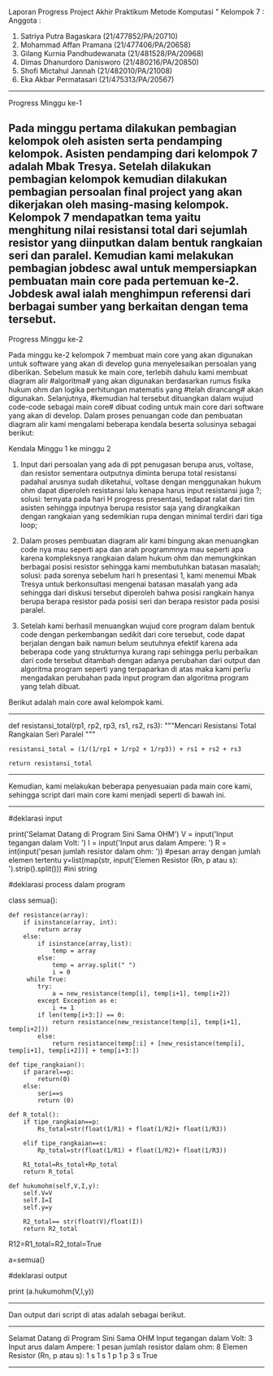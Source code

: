 Laporan Progress Project Akhir Praktikum Metode Komputasi
"
Kelompok 7 :
Anggota : 
1. Satriya Putra Bagaskara        (21/477852/PA/20710)
2. Mohammad Affan Pramana         (21/477406/PA/20658)
3. Gilang Kurnia Pandhudewanata   (21/481528/PA/20968)
4. Dimas Dhanurdoro Danisworo     (21/480216/PA/20850)
5. Shofi Mictahul Jannah          (21/482010/PA/21008)
6. Eka Akbar Permatasari          (21/475313/PA/20567)
----------------------------------------------------------------------------------------------------------------------------------------
Progress Minggu ke-1

Pada minggu pertama dilakukan pembagian kelompok oleh asisten serta pendamping kelompok. Asisten pendamping dari kelompok 7 adalah Mbak Tresya. Setelah dilakukan pembagian kelompok kemudian dilakukan pembagian persoalan final project yang akan dikerjakan oleh masing-masing kelompok. Kelompok 7 mendapatkan tema yaitu menghitung nilai resistansi total dari sejumlah resistor yang diinputkan dalam bentuk rangkaian seri dan paralel.
Kemudian kami melakukan pembagian jobdesc awal untuk mempersiapkan pembuatan main core pada pertemuan ke-2. Jobdesk awal ialah menghimpun referensi dari berbagai sumber yang berkaitan dengan tema tersebut.
----------------------------------------------------------------------------------------------------------------------------------------
Progress Minggu ke-2

Pada minggu ke-2 kelompok 7 membuat main core yang akan digunakan untuk software yang akan di develop guna menyelesaikan persoalan yang diberikan. Sebelum masuk ke main core, terlebih dahulu kami membuat diagram alir #algoritma# yang akan digunakan berdasarkan rumus fisika hukum ohm dan logika perhitungan matematis yang #telah dirancang# akan digunakan. Selanjutnya, #kemudian hal tersebut dituangkan dalam wujud code-code sebagai main core# dibuat coding untuk main core dari software yang akan di develop. Dalam proses penuangan code dan pembuatan diagram alir kami mengalami beberapa kendala beserta solusinya sebagai berikut:

Kendala Minggu 1 ke minggu 2
1. Input dari persoalan yang ada di ppt penugasan berupa arus, voltase, dan resistor sementara outputnya diminta berupa total resistansi padahal arusnya sudah diketahui, voltase dengan menggunakan hukum ohm dapat diperoleh resistansi lalu kenapa harus input resistansi juga ?;
solusi:
ternyata pada hari H progress presentasi, tedapat ralat dari tim asisten sehingga inputnya berupa resistor saja yang dirangkaikan dengan rangkaian yang sedemikian rupa dengan minimal terdiri dari tiga loop;

2. Dalam proses pembuatan diagram alir kami bingung akan menuangkan code nya mau seperti apa dan arah programmnya mau seperti apa karena kompleksnya rangkaian dalam hukum ohm dan memungkinkan berbagai posisi resistor sehingga kami membutuhkan batasan masalah;
solusi: pada sorenya sebelum hari h presentasi 1, kami menemui Mbak Tresya untuk berkonsultasi mengenai batasan masalah yang ada sehingga dari diskusi tersebut diperoleh bahwa posisi rangkain hanya berupa berapa resistor pada posisi seri dan berapa resistor pada posisi paralel.

3. Setelah kami berhasil menuangkan wujud core program dalam bentuk code dengan perkembangan sedikit dari core tersebut, code dapat berjalan dengan baik namun belum seutuhnya efektif karena ada beberapa code yang strukturnya kurang rapi sehingga perlu perbaikan dari code tersebut ditambah dengan adanya perubahan dari output dan algoritma program seperti yang terpaparkan di atas maka kami perlu mengadakan perubahan pada input program dan algoritma program yang telah dibuat.

Berikut adalah main core awal kelompok kami.  

- - - - - - - - - - - - - - - - - - - - - - - - - - - - - - - - - - - - - - - - - - - - - - - - - - - - - - - - - - - - - - - - - - - - 

def resistansi_total(rp1, rp2, rp3, rs1, rs2, rs3):
    """Mencari Resistansi Total Rangkaian Seri Paralel """

    resistansi_total = (1/(1/rp1 + 1/rp2 + 1/rp3)) + rs1 + rs2 + rs3

    return resistansi_total

- - - - - - - - - - - - - - - - - - - - - - - - - - - - - - - - - - - - - - - - - - - - - - - - - - - - - - - - - - - - - - - - - - - - 

Kemudian, kami melakukan beberapa penyesuaian pada main core kami, sehingga script dari main core kami menjadi seperti di bawah ini.

- - - - - - - - - - - - - - - - - - - - - - - - - - - - - - - - - - - - - - - - - - - - - - - - - - - - - - - - - - - - - - - - - - - - 

#deklarasi input

print('Selamat Datang di Program Sini Sama OHM')
V = input('Input tegangan dalam Volt: ')
I = input('Input arus dalam Ampere: ')
R = int(input('pesan jumlah resistor dalam ohm: ')) #pesan array dengan jumlah elemen tertentu
y=list(map(str, input('Elemen Resistor (Rn, p atau s): ').strip().split())) #ini string

#deklarasi process dalam program

class semua():
    
    def resistance(array):
        if isinstance(array, int):
            return array
        else:
            if isinstance(array,list):
                temp = array
            else:
                temp = array.split(" ")
                i = 0
         while True:
            try:
                a = new_resistance(temp[i], temp[i+1], temp[i+2])
            except Exception as e:
                i += 1            
            if len(temp[i+3:]) == 0:
                return resistance(new_resistance(temp[i], temp[i+1], temp[i+2]))
            else:
                return resistance(temp[:i] + [new_resistance(temp[i], temp[i+1], temp[i+2])] + temp[i+3:])
        
    def tipe_rangkaian():
        if pararel==p:
            return(0)
        else:
            seri==s
            return (0)
        
    def R_total():
        if tipe_rangkaian==p:
            Rs_total=str(float(1/R1) + float(1/R2)+ float(1/R3)) 

        elif tipe_rangkaian==s:
            Rp_total=str(float(1/R1) + float(1/R2)+ float(1/R3)) 
            
        R1_total=Rs_total+Rp_total
        return R_total
    
    def hukumohm(self,V,I,y):
        self.V=V
        self.I=I
        self.y=y
        
        R2_total== str(float(V)/float(I))  
        return R2_total

R12=R1_total=R2_total=True

a=semua()

#deklarasi output

print (a.hukumohm(V,I,y))

- - - - - - - - - - - - - - - - - - - - - - - - - - - - - - - - - - - - - - - - - - - - - - - - - - - - - - - - - - - - - - - - - - - - 

Dan output dari script di atas adalah sebagai berikut.

- - - - - - - - - - - - - - - - - - - - - - - - - - - - - - - - - - - - - - - - - - - - - - - - - - - - - - - - - - - - - - - - - - - - 

Selamat Datang di Program Sini Sama OHM
Input tegangan dalam Volt: 3
Input arus dalam Ampere: 1
pesan jumlah resistor dalam ohm: 8
Elemen Resistor (Rn, p atau s): 1 s 1 s 1 p 1 p 3 s
True

- - - - - - - - - - - - - - - - - - - - - - - - - - - - - - - - - - - - - - - - - - - - - - - - - - - - - - - - - - - - - - - - - - - - 
